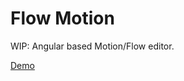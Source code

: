 # Flow Motion

WIP: Angular based Motion/Flow editor.

[Demo](https://benjamindobler.github.io/flow-motion)

